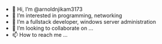 - 👋 Hi, I’m @arnoldnjikam3173
- 👀 I’m interested in programming, networking
- 🌱 I’m a fullstack developer, windows server administration
- 💞️ I’m looking to collaborate on ...
- 📫 How to reach me ...

<!---
arnoldnjikam3173/arnoldnjikam3173 is a ✨ special ✨ repository because its `README.md` (this file) appears on your GitHub profile.
You can click the Preview link to take a look at your changes.
--->
